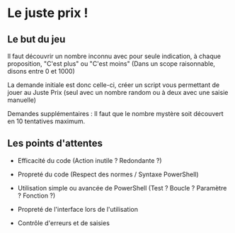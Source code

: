 # Le juste prix !

## Le but du jeu

Il faut découvrir un nombre inconnu avec pour seule indication, à chaque proposition, "C'est plus" ou "C'est moins" (Dans un scope raisonnable, disons entre 0 et 1000)

La demande initiale est donc celle-ci, créer un script vous permettant de jouer au Juste Prix (seul avec un nombre random ou à deux avec une saisie manuelle)

Demandes supplémentaires : Il faut que le nombre mystère soit découvert en 10 tentatives maximum.

## Les points d'attentes

- Efficacité du code (Action inutile ? Redondante ?)

- Propreté du code (Respect des normes / Syntaxe PowerShell)

- Utilisation simple ou avancée de PowerShell (Test ? Boucle ? Paramètre ? Fonction ?)

- Propreté de l'interface lors de l'utilisation

- Contrôle d'erreurs et de saisies